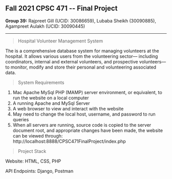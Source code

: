 


## Fall 2021 CPSC 471 -- Final Project
__Group 39:__ Rajpreet Gill (UCID: 30086659), Lubaba Sheikh (30090885), Agampreet Aulakh (UCID: 30090445)


---
> Hospital Volunteer Management System
>
The is a comprehensive database system for managing volunteers at the hospital. It allows various users from the volunteering sector–– including coordinators, internal and external volunteers, and prospective volunteers–– to monitor, modify and store their personal and volunteering associated data.

> System Requirements
1. Mac Apache MySql PHP (MAMP) server environment, or equivalent, to run the website on a local computer
2. A running Apache and MySql Server
3. A web browser to view and interact with the website
4. May need to change the local host, username, and password to run queries
5. When all servers are running, source code is copied to the server document root, and appropriate changes have been made, the website can be viewed through: http://localhost:8888/CPSC471FinalProject/index.php

> Project Stack
>
Website: HTML, CSS, PHP

API Endpoints: Django, Postman
